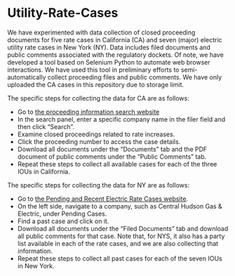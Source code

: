 # Utility-Rate-Cases

We have experimented with data collection of closed proceeding documents for five rate cases in California (CA) and seven (major) electric utility rate cases in New York (NY). Data includes filed documents and public comments associated with the regulatory dockets. Of note, we have developed a tool based on Selenium Python to automate web browser interactions. We have used this tool in preliminary efforts to semi-automatically collect proceeding files and public comments. We have only uploaded the CA cases in this repository due to storage limit.

The specific steps for collecting the data for CA are as follows:
-	Go to [the proceeding information search website](https://apps.cpuc.ca.gov/apex/f?p=401:1::::::) 
-	In the search panel, enter a specific company name in the filer field and then click “Search”.
-	Examine closed proceedings related to rate increases.
-	Click the proceeding number to access the case details.
-	Download all documents under the “Documents” tab and the PDF document of public comments under the “Public Comments” tab.
-	Repeat these steps to collect all available cases for each of the three IOUs in California.

The specific steps for collecting the data for NY are as follows:
-	Go to [the Pending and Recent Electric Rate Cases website](https://dps.ny.gov/pending-and-recent-electric-rate-cases). 
-	On the left side, navigate to a company, such as Central Hudson Gas & Electric, under Pending Cases.
-	Find a past case and click on it.
-	Download all documents under the “Filed Documents” tab and download all public comments for that case. Note that, for NYS, it also has a party list  available in each of the rate cases, and we are also collecting that information.
-	Repeat these steps to collect all past cases for each of the seven IOUs in New York.






